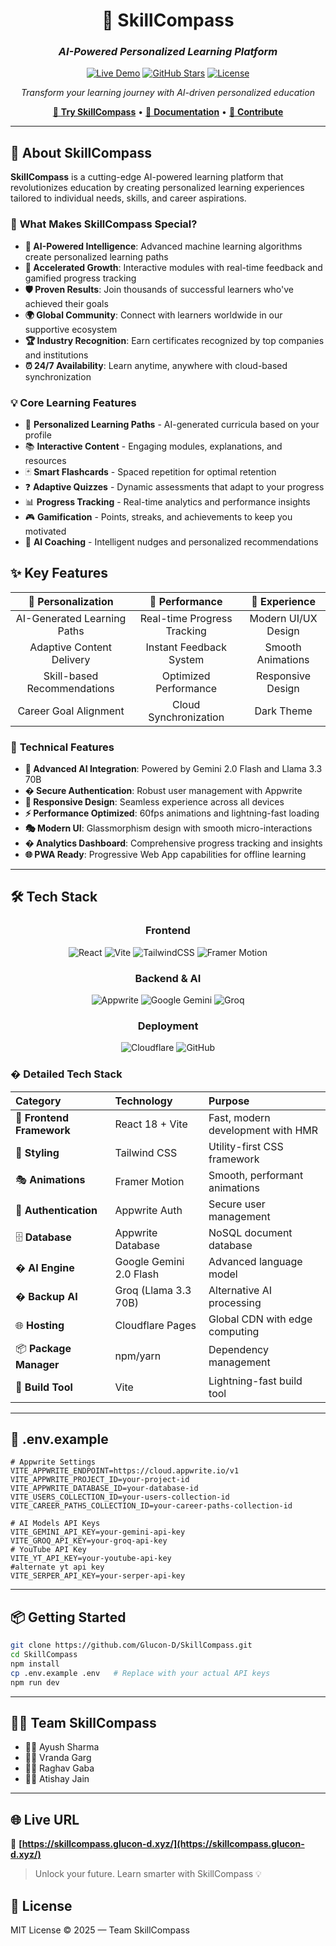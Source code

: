 <div align="center">

# 🧭 SkillCompass

### *AI-Powered Personalized Learning Platform*

[![Live Demo](https://img.shields.io/badge/🌐_Live_Demo-SkillCompass-ff9d54?style=for-the-badge)](https://SkillCompass.glucon-d.xyz/)
[![GitHub Stars](https://img.shields.io/github/stars/Glucon-D/SkillCompass?style=for-the-badge&color=ff9d54)](https://github.com/Glucon-D/SkillCompass)
[![License](https://img.shields.io/badge/License-MIT-ff9d54?style=for-the-badge)](LICENSE)

*Transform your learning journey with AI-driven personalized education*

[🚀 **Try SkillCompass**](https://SkillCompass.ayush-sharma.in/) • [📖 **Documentation**](#-features) • [🤝 **Contribute**](#-contributing)

</div>

---

## 🌟 About SkillCompass

**SkillCompass** is a cutting-edge AI-powered learning platform that revolutionizes education by creating personalized learning experiences tailored to individual needs, skills, and career aspirations.

### 🎯 **What Makes SkillCompass Special?**

- **🧠 AI-Powered Intelligence**: Advanced machine learning algorithms create personalized learning paths
- **🚀 Accelerated Growth**: Interactive modules with real-time feedback and gamified progress tracking
- **🛡️ Proven Results**: Join thousands of successful learners who've achieved their goals
- **🌍 Global Community**: Connect with learners worldwide in our supportive ecosystem
- **🏆 Industry Recognition**: Earn certificates recognized by top companies and institutions
- **⏰ 24/7 Availability**: Learn anytime, anywhere with cloud-based synchronization

### 💡 **Core Learning Features**

- 🎯 **Personalized Learning Paths** - AI-generated curricula based on your profile
- 📚 **Interactive Content** - Engaging modules, explanations, and resources
- 🃏 **Smart Flashcards** - Spaced repetition for optimal retention
- ❓ **Adaptive Quizzes** - Dynamic assessments that adapt to your progress
- 📊 **Progress Tracking** - Real-time analytics and performance insights
- 🎮 **Gamification** - Points, streaks, and achievements to keep you motivated
- 💬 **AI Coaching** - Intelligent nudges and personalized recommendations

## ✨ Key Features

<div align="center">

| 🎯 **Personalization** | 🚀 **Performance** | 🎨 **Experience** |
|:---:|:---:|:---:|
| AI-Generated Learning Paths | Real-time Progress Tracking | Modern UI/UX Design |
| Adaptive Content Delivery | Instant Feedback System | Smooth Animations |
| Skill-based Recommendations | Optimized Performance | Responsive Design |
| Career Goal Alignment | Cloud Synchronization | Dark Theme |

</div>

### 🔧 **Technical Features**

- **🤖 Advanced AI Integration**: Powered by Gemini 2.0 Flash and Llama 3.3 70B
- **� Secure Authentication**: Robust user management with Appwrite
- **📱 Responsive Design**: Seamless experience across all devices
- **⚡ Performance Optimized**: 60fps animations and lightning-fast loading
- **🎭 Modern UI**: Glassmorphism design with smooth micro-interactions
- **� Analytics Dashboard**: Comprehensive progress tracking and insights
- **🌐 PWA Ready**: Progressive Web App capabilities for offline learning

---

## 🛠️ Tech Stack

<div align="center">

### **Frontend**
![React](https://img.shields.io/badge/React-20232A?style=for-the-badge&logo=react&logoColor=61DAFB)
![Vite](https://img.shields.io/badge/Vite-646CFF?style=for-the-badge&logo=vite&logoColor=white)
![TailwindCSS](https://img.shields.io/badge/Tailwind_CSS-38B2AC?style=for-the-badge&logo=tailwind-css&logoColor=white)
![Framer Motion](https://img.shields.io/badge/Framer_Motion-0055FF?style=for-the-badge&logo=framer&logoColor=white)

### **Backend & AI**
![Appwrite](https://img.shields.io/badge/Appwrite-FD366E?style=for-the-badge&logo=appwrite&logoColor=white)
![Google Gemini](https://img.shields.io/badge/Google_Gemini-4285F4?style=for-the-badge&logo=google&logoColor=white)
![Groq](https://img.shields.io/badge/Groq-FF6B35?style=for-the-badge&logo=groq&logoColor=white)

### **Deployment**
![Cloudflare](https://img.shields.io/badge/Cloudflare-F38020?style=for-the-badge&logo=cloudflare&logoColor=white)
![GitHub](https://img.shields.io/badge/GitHub-181717?style=for-the-badge&logo=github&logoColor=white)

</div>

### � **Detailed Tech Stack**

| **Category** | **Technology** | **Purpose** |
|:---|:---|:---|
| 🎨 **Frontend Framework** | React 18 + Vite | Fast, modern development with HMR |
| 💅 **Styling** | Tailwind CSS | Utility-first CSS framework |
| 🎭 **Animations** | Framer Motion | Smooth, performant animations |
| 🔐 **Authentication** | Appwrite Auth | Secure user management |
| 🗄️ **Database** | Appwrite Database | NoSQL document database |
| � **AI Engine** | Google Gemini 2.0 Flash | Advanced language model |
| � **Backup AI** | Groq (Llama 3.3 70B) | Alternative AI processing |
| 🌐 **Hosting** | Cloudflare Pages | Global CDN with edge computing |
| 📦 **Package Manager** | npm/yarn | Dependency management |
| 🔧 **Build Tool** | Vite | Lightning-fast build tool |

---

## 📁 .env.example

```env
# Appwrite Settings
VITE_APPWRITE_ENDPOINT=https://cloud.appwrite.io/v1
VITE_APPWRITE_PROJECT_ID=your-project-id
VITE_APPWRITE_DATABASE_ID=your-database-id
VITE_USERS_COLLECTION_ID=your-users-collection-id
VITE_CAREER_PATHS_COLLECTION_ID=your-career-paths-collection-id

# AI Models API Keys
VITE_GEMINI_API_KEY=your-gemini-api-key
VITE_GROQ_API_KEY=your-groq-api-key
# YouTube API Key
VITE_YT_API_KEY=your-youtube-api-key
#alternate yt api key
VITE_SERPER_API_KEY=your-serper-api-key
```

---

## 📦 Getting Started

```bash
git clone https://github.com/Glucon-D/SkillCompass.git
cd SkillCompass
npm install
cp .env.example .env   # Replace with your actual API keys
npm run dev
```

---

## 🧑‍💻 Team SkillCompass

- 👨‍💻 Ayush Sharma
- 🧑‍💻 Vranda Garg
- 👨‍💻 Raghav Gaba
- 🧑‍💻 Atishay Jain

---

## 🌐 Live URL

🔗 **[https://skillcompass.glucon-d.xyz/](https://skillcompass.glucon-d.xyz/)**

> Unlock your future. Learn smarter with SkillCompass 💡


## 📃 License

MIT License © 2025 — Team SkillCompass
